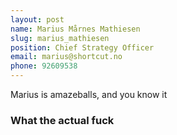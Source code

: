 ```yaml
---
layout: post
name: Marius Mårnes Mathiesen
slug: marius_mathiesen
position: Chief Strategy Officer
email: marius@shortcut.no
phone: 92609538
---
```



Marius is amazeballs, and you know it


### What the actual fuck
